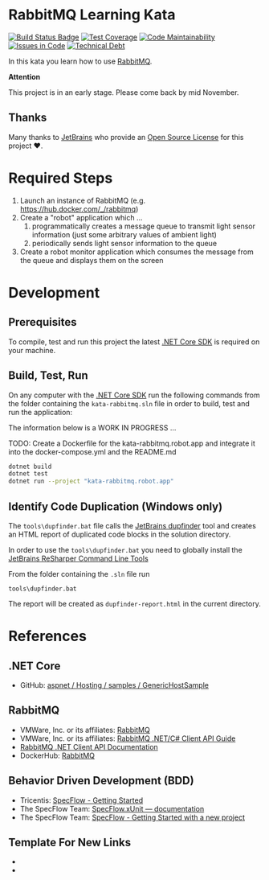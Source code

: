 # RabbitMQ Learning Kata

[![Build Status Badge](https://github.com/wonderbird/kata-rabbitmq/workflows/.NET%20Core/badge.svg)](https://github.com/wonderbird/kata-rabbitmq/actions?query=workflow%3A%22.NET+Core%22)
[![Test Coverage](https://img.shields.io/coveralls/github/wonderbird/kata-rabbitmq)](https://coveralls.io/github/wonderbird/kata-rabbitmq)
[![Code Maintainability](https://img.shields.io/codeclimate/maintainability-percentage/wonderbird/kata-rabbitmq)](https://codeclimate.com/github/wonderbird/kata-rabbitmq)
[![Issues in Code](https://img.shields.io/codeclimate/issues/wonderbird/kata-rabbitmq)](https://codeclimate.com/github/wonderbird/kata-rabbitmq/issues)
[![Technical Debt](https://img.shields.io/codeclimate/tech-debt/wonderbird/kata-rabbitmq)](https://codeclimate.com/github/wonderbird/kata-rabbitmq)

In this kata you learn how to use [RabbitMQ](https://www.rabbitmq.com).

**Attention**

This project is in an early stage. Please come back by mid November.

## Thanks

Many thanks to [JetBrains](https://www.jetbrains.com/?from=kata-rabbitmq) who provide an [Open Source License](https://www.jetbrains.com/community/opensource/) for this project ❤️.

# Required Steps

1. Launch an instance of RabbitMQ (e.g. https://hub.docker.com/_/rabbitmq)
2. Create a "robot" application which ...
   1. programmatically creates a message queue to transmit light sensor information (just some arbitrary values of ambient light)
   2. periodically sends light sensor information to the queue
3. Create a robot monitor application which consumes the message from the queue and displays them on the screen

# Development

## Prerequisites

To compile, test and run this project the latest [.NET Core SDK](https://dotnet.microsoft.com/download) is required on your machine.

## Build, Test, Run

On any computer with the [.NET Core SDK](https://dotnet.microsoft.com/download) run the following commands from the folder containing the `kata-rabbitmq.sln` file in order to build, test and run the application:

The information below is a WORK IN PROGRESS ...

TODO: Create a Dockerfile for the kata-rabbitmq.robot.app and integrate it into the docker-compose.yml and the README.md

```sh
dotnet build
dotnet test
dotnet run --project "kata-rabbitmq.robot.app"
```

## Identify Code Duplication (Windows only)

The `tools\dupfinder.bat` file calls the [JetBrains dupfinder](https://www.jetbrains.com/help/resharper/dupFinder.html) tool and creates an HTML report of duplicated code blocks in the solution directory.

In order to use the `tools\dupfinder.bat` you need to globally install the [JetBrains ReSharper Command Line Tools](https://www.jetbrains.com/help/resharper/ReSharper_Command_Line_Tools.html)

From the folder containing the `.sln` file run

```
tools\dupfinder.bat
```

The report will be created as `dupfinder-report.html` in the current directory.

# References

## .NET Core

* GitHub: [aspnet / Hosting / samples / GenericHostSample](https://github.com/aspnet/Hosting/tree/2.2.0/samples/GenericHostSample)

## RabbitMQ

* VMWare, Inc. or its affiliates: [RabbitMQ](https://www.rabbitmq.com/)
* VMWare, Inc. or its affiliates: [RabbitMQ .NET/C# Client API Guide](https://www.rabbitmq.com/dotnet-api-guide.html)
* [RabbitMQ .NET Client API Documentation](http://rabbitmq.github.io/rabbitmq-dotnet-client/api/RabbitMQ.Client.html)
* DockerHub: [RabbitMQ](https://hub.docker.com/_/rabbitmq)

## Behavior Driven Development (BDD)

* Tricentis: [SpecFlow - Getting Started](https://specflow.org/getting-started/)
* The SpecFlow Team: [SpecFlow.xUnit — documentation](https://docs.specflow.org/projects/specflow/en/latest/Integrations/xUnit.html)
* The SpecFlow Team: [SpecFlow - Getting Started with a new project](https://docs.specflow.org/projects/specflow/en/latest/Getting-Started/Getting-Started-With-A-New-Project.html?utm_source=website&utm_medium=newproject&utm_campaign=getting_started)

## Template For New Links

* [ ]( )
* [ ]( )

